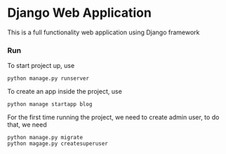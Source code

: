 # Django Web Application

This is a full functionality web application using Django framework

### Run

To start project up, use

```
python manage.py runserver
```

To create an app inside the project, use

```
python manage startapp blog
```

For the first time running the project, we need to create admin user, to do that, we need

```
python manage.py migrate
python magage.py createsuperuser
```

